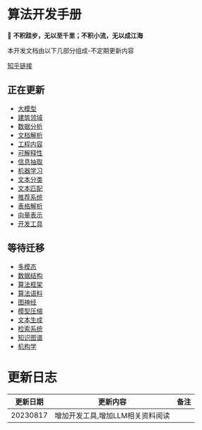 # 算法开发手册

📢 **不积跬步，无以至千里；不积小流，无以成江海**


本开发文档由以下几部分组成-不定期更新内容

[知乎链接](https://www.zhihu.com/people/zhangyj-n)

## 正在更新

* [大模型](https://kg-nlp.github.io/Algorithm-Project-Manual/大模型/)
* [建筑领域](https://kg-nlp.github.io/Algorithm-Project-Manual/建筑领域/)
* [数据分析](https://kg-nlp.github.io/Algorithm-Project-Manual/数据分析/)
* [文档解析](https://kg-nlp.github.io/Algorithm-Project-Manual/文档解析/)
* [工程内容](https://kg-nlp.github.io/Algorithm-Project-Manual/工程内容/)
* [可解释性](https://kg-nlp.github.io/Algorithm-Project-Manual/可解释性/)
* [信息抽取](https://kg-nlp.github.io/Algorithm-Project-Manual/信息抽取/)
* [机器学习](https://kg-nlp.github.io/Algorithm-Project-Manual/机器学习/)
* [文本分类](https://kg-nlp.github.io/Algorithm-Project-Manual/文本分类/)
* [文本匹配](https://kg-nlp.github.io/Algorithm-Project-Manual/文本匹配/)
* [推荐系统](https://kg-nlp.github.io/Algorithm-Project-Manual/推荐系统/)
* [表格解析](https://kg-nlp.github.io/Algorithm-Project-Manual/表格解析/)
* [向量表示](https://kg-nlp.github.io/Algorithm-Project-Manual/向量表示/)
* [开发工具](https://kg-nlp.github.io/Algorithm-Project-Manual/开发工具/)

## 等待迁移

* [多模态](https://kg-nlp.github.io/Algorithm-Project-Manual/多模态/)
* [数据结构](https://kg-nlp.github.io/Algorithm-Project-Manual/数据结构/)
* [算法框架](https://kg-nlp.github.io/Algorithm-Project-Manual/算法框架/)
* [算法语料](https://kg-nlp.github.io/Algorithm-Project-Manual/算法语料/)
* [图神经](https://kg-nlp.github.io/Algorithm-Project-Manual/图神经/)
* [模型压缩](https://kg-nlp.github.io/Algorithm-Project-Manual/模型压缩/)
* [文本生成](https://kg-nlp.github.io/Algorithm-Project-Manual/文本生成/)
* [检索系统](https://kg-nlp.github.io/Algorithm-Project-Manual/检索系统/)
* [知识图谱](https://kg-nlp.github.io/Algorithm-Project-Manual/知识图谱/)   
* [机构学](https://kg-nlp.github.io/Algorithm-Project-Manual/机构学/)



# 更新日志

| 更新日期 | 更新内容                         | 备注 |
| -------- | -------------------------------- | ---- |
| 20230817 | 增加开发工具,增加LLM相关资料阅读 |      |



